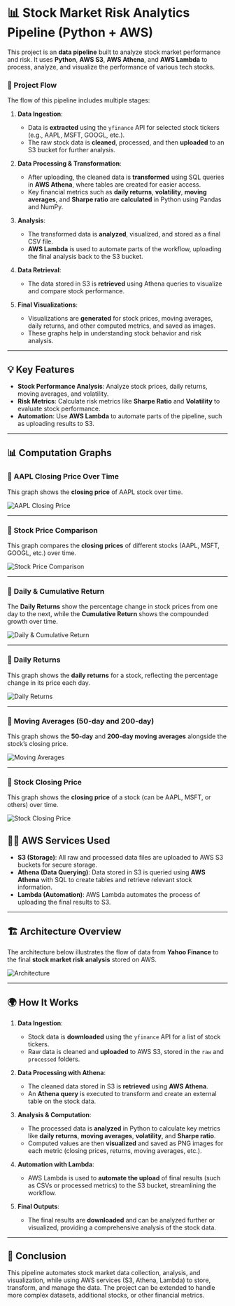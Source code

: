 # 📊 Stock Market Risk Analytics Pipeline (Python + AWS)

This project is an **data pipeline** built to analyze stock market performance and risk. It uses **Python**, **AWS S3**, **AWS Athena**, and **AWS Lambda** to process, analyze, and visualize the performance of various tech stocks.

### 🚀 Project Flow

The flow of this pipeline includes multiple stages:

1. **Data Ingestion**: 
    - Data is **extracted** using the `yfinance` API for selected stock tickers (e.g., AAPL, MSFT, GOOGL, etc.).
    - The raw stock data is **cleaned**, processed, and then **uploaded** to an S3 bucket for further analysis.

2. **Data Processing & Transformation**: 
    - After uploading, the cleaned data is **transformed** using SQL queries in **AWS Athena**, where tables are created for easier access.
    - Key financial metrics such as **daily returns**, **volatility**, **moving averages**, and **Sharpe ratio** are **calculated** in Python using Pandas and NumPy.

3. **Analysis**:
    - The transformed data is **analyzed**, visualized, and stored as a final CSV file.
    - **AWS Lambda** is used to automate parts of the workflow, uploading the final analysis back to the S3 bucket.

4. **Data Retrieval**:
    - The data stored in S3 is **retrieved** using Athena queries to visualize and compare stock performance.

5. **Final Visualizations**:
    - Visualizations are **generated** for stock prices, moving averages, daily returns, and other computed metrics, and saved as images.
    - These graphs help in understanding stock behavior and risk analysis.

---

## 💡 Key Features

- **Stock Performance Analysis**: Analyze stock prices, daily returns, moving averages, and volatility.
- **Risk Metrics**: Calculate risk metrics like **Sharpe Ratio** and **Volatility** to evaluate stock performance.
- **Automation**: Use **AWS Lambda** to automate parts of the pipeline, such as uploading results to S3.

---
## 📊 Computation Graphs

### 🔹 **AAPL Closing Price Over Time**
This graph shows the **closing price** of AAPL stock over time.

![AAPL Closing Price](Simages/AAPL%20Closing%20Price.png)

---

### 🔹 **Stock Price Comparison**
This graph compares the **closing prices** of different stocks (AAPL, MSFT, GOOGL, etc.) over time.

![Stock Price Comparison](Simages/Stock%20Price%20Comparison.png)

---

### 🔹 **Daily & Cumulative Return**
The **Daily Returns** show the percentage change in stock prices from one day to the next, while the **Cumulative Return** shows the compounded growth over time.

![Daily & Cumulative Return](Simages/Daily%20&%20Cumulative%20Return.png)

---

### 🔹 **Daily Returns**
This graph shows the **daily returns** for a stock, reflecting the percentage change in its price each day.

![Daily Returns](Simages/Daily%20Returns.png)

---

### 🔹 **Moving Averages (50-day and 200-day)**
This graph shows the **50-day** and **200-day moving averages** alongside the stock’s closing price.

![Moving Averages](Simages/Moving_Averages.png)

---

### 🔹 **Stock Closing Price**
This graph shows the **closing price** of a stock (can be AAPL, MSFT, or others) over time.

![Stock Closing Price](Simages/Stock%20Closing%20Price.png)



## 🧑‍💻 AWS Services Used

- **S3 (Storage)**: All raw and processed data files are uploaded to AWS S3 buckets for secure storage.
- **Athena (Data Querying)**: Data stored in S3 is queried using **AWS Athena** with SQL to create tables and retrieve relevant stock information.
- **Lambda (Automation)**: AWS Lambda automates the process of uploading the final results to S3.

---

## 🏗️ Architecture Overview

The architecture below illustrates the flow of data from **Yahoo Finance** to the final **stock market risk analysis** stored on AWS.

![Architecture](images/architecture.png)

---

## 🌍 How It Works

1. **Data Ingestion**:  
    - Stock data is **downloaded** using the `yfinance` API for a list of stock tickers. 
    - Raw data is cleaned and **uploaded** to AWS S3, stored in the `raw` and `processed` folders.

2. **Data Processing with Athena**:
    - The cleaned data stored in S3 is **retrieved** using **AWS Athena**.  
    - An **Athena query** is executed to transform and create an external table on the stock data.

3. **Analysis & Computation**:
    - The processed data is **analyzed** in Python to calculate key metrics like **daily returns**, **moving averages**, **volatility**, and **Sharpe ratio**.
    - Computed values are then **visualized** and saved as PNG images for each metric (closing prices, returns, moving averages, etc.).

4. **Automation with Lambda**:
    - AWS Lambda is used to **automate the upload** of final results (such as CSVs or processed metrics) to the S3 bucket, streamlining the workflow.

5. **Final Outputs**:
    - The final results are **downloaded** and can be analyzed further or visualized, providing a comprehensive analysis of the stock data.

---

## 📝 Conclusion

This pipeline automates stock market data collection, analysis, and visualization, while using AWS services (S3, Athena, Lambda) to store, transform, and manage the data. The project can be extended to handle more complex datasets, additional stocks, or other financial metrics.


